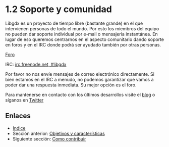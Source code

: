 # 1.2 Soporte y comunidad

Libgdx es un proyecto de tiempo libre (bastante grande) en el que intervienen personas de todo el mundo. Por esto los miembros del equipo no pueden dar soporte individual por e-mail o mensajería instantánea. 
En lugar de eso queremos centrarnos en el aspecto comunitario dando soporte en foros y en el IRC donde podrá ser ayudado también por otras personas. 

[Foro](http://badlogicgames.com/forum)

IRC: [irc.freenode.net, #libgdx](irc://irc.freenode.net/libgdx)

Por favor no nos envíe mensajes de correo electrónico directamente. Si bien estamos en el IRC a menudo, no podemos garantizar que vamos a poder dar una respuesta inmediata. Su mejor opción es el foro.

Para mantenerse en contacto con los últimos desarrollos visite el [blog](http://www.badlogicgames.com/) o síganos en [Twitter](http://www.twitter.com/badlogicgames)

## Enlaces

- [Indice](preface.md)
- Sección anterior: [Objetivos y características](01.1.md)
- Siguiente sección: [Como contribuir](01.3.md)
 